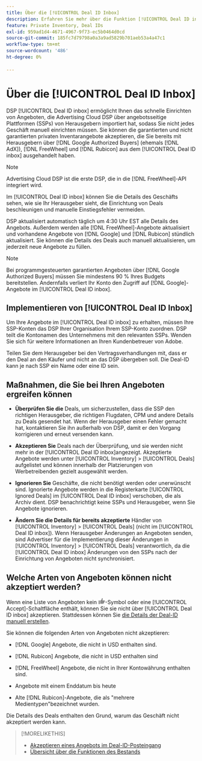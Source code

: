 ```yaml
---
title: Über die [!UICONTROL Deal ID Inbox]
description: Erfahren Sie mehr über die Funktion [!UICONTROL Deal ID inbox], mit der Sie private Angebote akzeptieren können, die Sie bereits mit Herausgebern unter [!DNL Google Authorized Buyers], [!DNL FreeWheel], and [!DNL Rubicon] ausgehandelt haben.
feature: Private Inventory, Deal IDs
exl-id: 959ad1d4-4671-4967-9f73-ec5b0464d0cd
source-git-commit: 185fc7d79798a0a3a9ad5829b701aeb53a4a47c1
workflow-type: tm+mt
source-wordcount: '486'
ht-degree: 0%

---
```


# Über die [!UICONTROL Deal ID Inbox]

DSP [!UICONTROL Deal ID inbox] ermöglicht Ihnen das schnelle Einrichten von Angeboten, die Advertising Cloud DSP über angebotsseitige Plattformen (SSPs) von Herausgebern importiert hat, sodass Sie nicht jedes Geschäft manuell einrichten müssen. Sie können die garantierten und nicht garantierten privaten Inventarangebote akzeptieren, die Sie bereits mit Herausgebern über [!DNL Google Authorized Buyers] (ehemals [!DNL AdX]), [!DNL FreeWheel] und [!DNL Rubicon] aus dem [!UICONTROL Deal ID inbox] ausgehandelt haben.

>[!NOTE]
>
>Advertising Cloud DSP ist die erste DSP, die in die [!DNL FreeWheel]-API integriert wird.

Im [!UICONTROL Deal ID inbox] können Sie die Details des Geschäfts sehen, wie sie Ihr Herausgeber sieht, die Einrichtung von Deals beschleunigen und manuelle Einstiegsfehler vermeiden.

DSP aktualisiert automatisch täglich um 4:30 Uhr EST alle Details des Angebots. Außerdem werden alle [!DNL FreeWheel]-Angebote aktualisiert und vorhandene Angebote von [!DNL Google] und [!DNL Rubicon] stündlich aktualisiert. Sie können die Details des Deals auch manuell aktualisieren, um jederzeit neue Angebote zu füllen.

<!-- MC: I'm not sure where I got the following. Is this currently true? -->
>[!NOTE]
>
>Bei programmgesteuerten garantierten Angeboten über [!DNL Google Authorized Buyers] müssen Sie mindestens 90 % Ihres Budgets bereitstellen. Andernfalls verliert Ihr Konto den Zugriff auf [!DNL Google]-Angebote im [!UICONTROL Deal ID inbox].

## Implementieren von [!UICONTROL Deal ID Inbox]

Um Ihre Angebote im [!UICONTROL Deal ID inbox] zu erhalten, müssen Ihre SSP-Konten das DSP Ihrer Organisation Ihrem SSP-Konto zuordnen. DSP teilt die Kontonamen des Unternehmens mit den relevanten SSPs. Wenden Sie sich für weitere Informationen an Ihren Kundenbetreuer von Adobe.

Teilen Sie dem Herausgeber bei den Vertragsverhandlungen mit, dass er den Deal an den Käufer und nicht an das DSP übergeben soll. Die Deal-ID kann je nach SSP ein Name oder eine ID sein.

## Maßnahmen, die Sie bei Ihren Angeboten ergreifen können

* **Überprüfen Sie die** Deals, um sicherzustellen, dass die SSP den richtigen Herausgeber, die richtigen Flugdaten, CPM und andere Details zu Deals gesendet hat. Wenn der Herausgeber einen Fehler gemacht hat, kontaktieren Sie ihn außerhalb von DSP, damit er den Vorgang korrigieren und erneut versenden kann.

* **Akzeptieren Sie** Deals nach der Überprüfung, und sie werden nicht mehr in der  [!UICONTROL Deal ID inbox]angezeigt. Akzeptierte Angebote werden unter [!UICONTROL Inventory] > [!UICONTROL Deals] aufgelistet und können innerhalb der Platzierungen von Werbetreibenden gezielt ausgewählt werden.

* **Ignorieren Sie** Geschäfte, die nicht benötigt werden oder unerwünscht sind. Ignorierte Angebote werden in die Registerkarte [!UICONTROL Ignored Deals] im [!UICONTROL Deal ID inbox] verschoben, die als Archiv dient. DSP benachrichtigt keine SSPs und Herausgeber, wenn Sie Angebote ignorieren.

* **Ändern Sie die Details für bereits akzeptierte** Händler von  [!UICONTROL Inventory] >  [!UICONTROL Deals] (nicht im  [!UICONTROL Deal ID inbox]). Wenn Herausgeber Änderungen an Angeboten senden, sind Advertiser für die Implementierung dieser Änderungen in [!UICONTROL Inventory] > [!UICONTROL Deals] verantwortlich, da die [!UICONTROL Deal ID inbox] Änderungen von den SSPs nach der Einrichtung von Angeboten nicht synchronisiert.

## Welche Arten von Angeboten können nicht akzeptiert werden?

Wenn eine Liste von Angeboten kein ![Accept](/help/dsp/assets/accept.png)-Symbol oder eine [!UICONTROL Accept]-Schaltfläche enthält, können Sie sie nicht über [!UICONTROL Deal ID inbox] akzeptieren. Stattdessen können Sie [die Details der Deal-ID manuell erstellen](/help/dsp/inventory/deal-id-create.md).

Sie können die folgenden Arten von Angeboten nicht akzeptieren:

* [!DNL Google] Angebote, die nicht in USD enthalten sind.

* [!DNL Rubicon] Angebote, die nicht in USD enthalten sind

* [!DNL FreeWheel] Angebote, die nicht in Ihrer Kontowährung enthalten sind.

* Angebote mit einem Enddatum bis heute

* Alte [!DNL Rubicon]-Angebote, die als &quot;mehrere Medientypen&quot;bezeichnet wurden.

Die Details des Deals enthalten den Grund, warum das Geschäft nicht akzeptiert werden kann.

>[!MORELIKETHIS]
>
>* [Akzeptieren eines Angebots im Deal-ID-Posteingang](deal-id-inbox-accept.md)
>* [Übersicht über die Funktionen des Bestands](inventory-overview.md)

